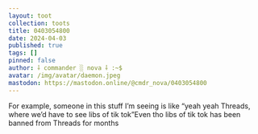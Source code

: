 ```yaml
---
layout: toot
collection: toots
title: 0403054800
date: 2024-04-03
published: true
tags: []
pinned: false
author: ⸸ commander ░ nova ⸸ :~$
avatar: /img/avatar/daemon.jpeg
mastodon: https://mastodon.online/@cmdr_nova/0403054800
---
```


For example, someone in this stuff I’m seeing is like “yeah yeah Threads, where we’d have to see libs of tik tok”Even tho libs of tik tok has been banned from Threads for months

